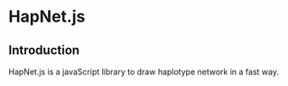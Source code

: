 # HapNet.js

## Introduction

HapNet.js is a javaScript library to draw haplotype network in a fast way.
